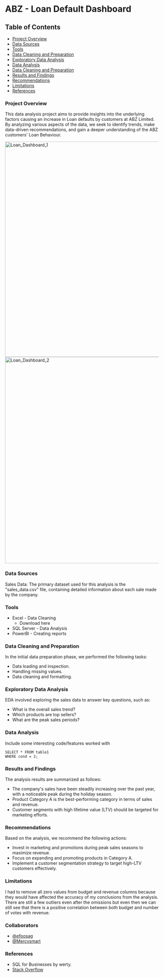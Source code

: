# ABZ - Loan Default Dashboard
## Table of Contents
- [Project Overview](#project-overview)
- [Data Sources](#data-sources)
- [Tools](#tools)
- [Data Cleaning and Preparation ](#data-cleaning-and-preparation)
- [Exploratory Data Analysis](#exploratory-data-analysis)
- [Data Analysis](#data-analysis)
- [Data Cleaning and Preparation ](#data-cleaning-and-preparation)
- [Results and Findings](#results-and-findings)
- [Recommendations](#recommendations)
- [Limitations](#limitations)
- [References](#references)
  
### Project Overview
This data analysis project aims to provide insights into the underlying factors causing an increase in Loan defaults by customers at ABZ Limited. By analyzing various aspects of the data, we seek to identify trends, make data-driven recommendations, and gain a deeper understanding of the ABZ customers' Loan Behaviour.

<img width="704" alt="Loan_Dashboard_1" src="https://github.com/user-attachments/assets/addc468e-0eb8-4711-8ef4-2d708ad36245" />

<img width="675" alt="Loan_Dashboard_2" src="https://github.com/user-attachments/assets/7f165c82-09dd-47ee-ae5b-ad5af64773d4" />

### Data Sources
Sales Data: The primary dataset used for this analysis is the "sales_data.csv" file, containing detailed information about each sale made by the company.

### Tools
-  Excel - Data Cleaning
   -  Download here
-  SQL Server - Data Analysis
-  PowerBI - Creating reports
### Data Cleaning and Preparation
In the initial data preparation phase, we performed the following tasks:

-  Data loading and inspection.
-  Handling missing values.
-  Data cleaning and formatting.
### Exploratory Data Analysis
EDA involved exploring the sales data to answer key questions, such as:

-  What is the overall sales trend?
- Which products are top sellers?
-  What are the peak sales periods?
### Data Analysis
Include some interesting code/features worked with
```
SELECT * FROM table1
WHERE cond = 2;
```
### Results and Findings
The analysis results are summarized as follows:

-  The company's sales have been steadily increasing over the past year, with a noticeable peak during the holiday season.
-  Product Category A is the best-performing category in terms of sales and revenue.
-  Customer segments with high lifetime value (LTV) should be targeted for marketing efforts.
### Recommendations
Based on the analysis, we recommend the following actions:

-  Invest in marketing and promotions during peak sales seasons to maximize revenue.
-  Focus on expanding and promoting products in Category A.
-  Implement a customer segmentation strategy to target high-LTV customers effectively.
### Limitations
I had to remove all zero values from budget and revenue columns because they would have affected the accuracy of my conclusions from the analysis. There are still a few outliers even after the omissions but even then we can still see that there is a positive correlation between both budget and number of votes with revenue.

### Collaborators
-  [@efoosag](https://www.linkedin.com/in/efoosag)
-  [@Mercysmart](https://www.linkedin.com/in/mercy-mercysmart-338628218/)
   
### References
-  SQL for Businesses by werty.
-  [Stack Overflow](https://stack.com)

